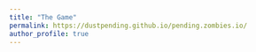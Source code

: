 ```yaml
---
title: "The Game"
permalink: https://dustpending.github.io/pending.zombies.io/
author_profile: true
---
```

